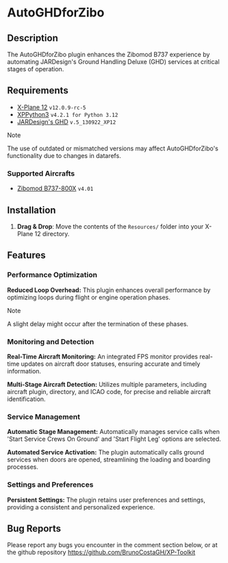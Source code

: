 # AutoGHDforZibo 
  
## Description  
  
The AutoGHDforZibo plugin enhances the Zibomod B737 experience by automating JARDesign's Ground Handling Deluxe (GHD) services at critical stages of operation.
  
## Requirements  
  
- [X-Plane 12](https://www.x-plane.com/)  `v12.0.9-rc-5`  
- [XPPython3](https://xppython3.readthedocs.io/en/latest/)  `v4.2.1 for Python 3.12`  
- [JARDesign's GHD](https://main.jardesign.org/GHD.html)  `v.5_130922_XP12`  
  
> [!NOTE]  
> The use of outdated or mismatched versions may affect AutoGHDforZibo's functionality due to changes in datarefs.  
  
### Supported Aircrafts  
 - [Zibomod B737-800X](https://forums.x-plane.org/index.php?/forums/forum/384-zibo-b738-800-modified/) `v4.01`  
  
## Installation  
  
1. **Drag & Drop**: Move the contents of the `Resources/` folder into your X-Plane 12 directory.  
  
## Features  
  
### Performance Optimization  
**Reduced Loop Overhead:** This plugin enhances overall performance by optimizing loops during flight or engine operation phases.  
  
> [!NOTE]  
> A slight delay might occur after the termination of these phases.  
  
### Monitoring and Detection  
**Real-Time Aircraft Monitoring:** An integrated FPS monitor provides real-time updates on aircraft door statuses, ensuring accurate and timely information.  
  
**Multi-Stage Aircraft Detection:** Utilizes multiple parameters, including aircraft plugin, directory, and ICAO code, for precise and reliable aircraft identification.  
  
### Service Management  
**Automatic Stage Management:** Automatically manages service calls when 'Start Service Crews On Ground' and 'Start Flight Leg' options are selected.  
   
**Automated Service Activation:** The plugin automatically calls ground services when doors are opened, streamlining the loading and boarding processes.  
  
### Settings and Preferences  
**Persistent Settings:** The plugin retains user preferences and settings, providing a consistent and personalized experience.  
  
## Bug Reports  
   Please report any bugs you encounter in the comment section below, or at the github repository <https://github.com/BrunoCostaGH/XP-Toolkit>  
